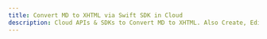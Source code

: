 ---title: Convert MD to XHTML via Swift SDK in Clouddescription: Cloud APIs & SDKs to Convert MD to XHTML. Also Create, Edit & Render Microsoft Word & OpenOffice documents in the Cloud.---